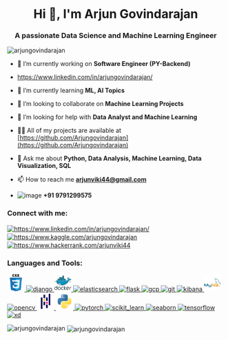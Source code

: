 <h1 align="center">Hi 👋, I'm Arjun Govindarajan</h1>
<h3 align="center">A passionate Data Science and Machine Learning Engineer</h3>

<p align="left"> <img src="https://komarev.com/ghpvc/?username=arjungovindarajan&label=Profile%20views&color=0e75b6&style=flat" alt="arjungovindarajan" /> </p>

- 🔭 I’m currently working on **Software Engineer (PY-Backend)**
- https://www.linkedin.com/in/arjungovindarajan/

- 🌱 I’m currently learning **ML, AI Topics**

- 👯 I’m looking to collaborate on **Machine Learning Projects**

- 🤝 I’m looking for help with **Data Analyst and Machine Learning**

- 👨‍💻 All of my projects are available at [https://github.com/Arjungovindarajan](https://github.com/Arjungovindarajan)

- 💬 Ask me about **Python, Data Analysis, Machine Learning, Data Visualization, SQL**

- 📫 How to reach me **arjunviki44@gmail.com**
- <img src="https://github.com/Arjungovindarajan/Arjungovindarajan/assets/110599924/e1902f99-87e6-4783-bebc-7753e937e73a" alt="image" width="20" height="20">   **+91 9791299575**


<h3 align="left">Connect with me:</h3>
<p align="left">
<a href="https://linkedin.com/in/https://www.linkedin.com/in/arjungovindarajan/" target="blank"><img align="center" src="https://raw.githubusercontent.com/rahuldkjain/github-profile-readme-generator/master/src/images/icons/Social/linked-in-alt.svg" alt="https://www.linkedin.com/in/arjungovindarajan/" height="30" width="40" /></a>
<a href="https://kaggle.com/https://www.kaggle.com/arjungovindarajan" target="blank"><img align="center" src="https://raw.githubusercontent.com/rahuldkjain/github-profile-readme-generator/master/src/images/icons/Social/kaggle.svg" alt="https://www.kaggle.com/arjungovindarajan" height="30" width="40" /></a>
<a href="https://www.hackerrank.com/https://www.hackerrank.com/arjunviki44" target="blank"><img align="center" src="https://raw.githubusercontent.com/rahuldkjain/github-profile-readme-generator/master/src/images/icons/Social/hackerrank.svg" alt="https://www.hackerrank.com/arjunviki44" height="30" width="40" /></a>
</p>

<h3 align="left">Languages and Tools:</h3>
<p align="left"> <a href="https://www.w3schools.com/css/" target="_blank" rel="noreferrer"> <img src="https://raw.githubusercontent.com/devicons/devicon/master/icons/css3/css3-original-wordmark.svg" alt="css3" width="40" height="40"/> </a> <a href="https://www.djangoproject.com/" target="_blank" rel="noreferrer"> <img src="https://cdn.worldvectorlogo.com/logos/django.svg" alt="django" width="40" height="40"/> </a> <a href="https://www.docker.com/" target="_blank" rel="noreferrer"> <img src="https://raw.githubusercontent.com/devicons/devicon/master/icons/docker/docker-original-wordmark.svg" alt="docker" width="40" height="40"/> </a> <a href="https://www.elastic.co" target="_blank" rel="noreferrer"> <img src="https://www.vectorlogo.zone/logos/elastic/elastic-icon.svg" alt="elasticsearch" width="40" height="40"/> </a> <a href="https://flask.palletsprojects.com/" target="_blank" rel="noreferrer"> <img src="https://www.vectorlogo.zone/logos/pocoo_flask/pocoo_flask-icon.svg" alt="flask" width="40" height="40"/> </a> <a href="https://cloud.google.com" target="_blank" rel="noreferrer"> <img src="https://www.vectorlogo.zone/logos/google_cloud/google_cloud-icon.svg" alt="gcp" width="40" height="40"/> </a> <a href="https://git-scm.com/" target="_blank" rel="noreferrer"> <img src="https://www.vectorlogo.zone/logos/git-scm/git-scm-icon.svg" alt="git" width="40" height="40"/> </a> <a href="https://www.elastic.co/kibana" target="_blank" rel="noreferrer"> <img src="https://www.vectorlogo.zone/logos/elasticco_kibana/elasticco_kibana-icon.svg" alt="kibana" width="40" height="40"/> </a> <a href="https://www.mysql.com/" target="_blank" rel="noreferrer"> <img src="https://raw.githubusercontent.com/devicons/devicon/master/icons/mysql/mysql-original-wordmark.svg" alt="mysql" width="40" height="40"/> </a> <a href="https://opencv.org/" target="_blank" rel="noreferrer"> <img src="https://www.vectorlogo.zone/logos/opencv/opencv-icon.svg" alt="opencv" width="40" height="40"/> </a> <a href="https://pandas.pydata.org/" target="_blank" rel="noreferrer"> <img src="https://raw.githubusercontent.com/devicons/devicon/2ae2a900d2f041da66e950e4d48052658d850630/icons/pandas/pandas-original.svg" alt="pandas" width="40" height="40"/> </a> <a href="https://www.python.org" target="_blank" rel="noreferrer"> <img src="https://raw.githubusercontent.com/devicons/devicon/master/icons/python/python-original.svg" alt="python" width="40" height="40"/> </a> <a href="https://pytorch.org/" target="_blank" rel="noreferrer"> <img src="https://www.vectorlogo.zone/logos/pytorch/pytorch-icon.svg" alt="pytorch" width="40" height="40"/> </a> <a href="https://scikit-learn.org/" target="_blank" rel="noreferrer"> <img src="https://upload.wikimedia.org/wikipedia/commons/0/05/Scikit_learn_logo_small.svg" alt="scikit_learn" width="40" height="40"/> </a> <a href="https://seaborn.pydata.org/" target="_blank" rel="noreferrer"> <img src="https://seaborn.pydata.org/_images/logo-mark-lightbg.svg" alt="seaborn" width="40" height="40"/> </a> <a href="https://www.tensorflow.org" target="_blank" rel="noreferrer"> <img src="https://www.vectorlogo.zone/logos/tensorflow/tensorflow-icon.svg" alt="tensorflow" width="40" height="40"/> </a> <a href="https://www.adobe.com/products/xd.html" target="_blank" rel="noreferrer"> <img src="https://cdn.worldvectorlogo.com/logos/adobe-xd.svg" alt="xd" width="40" height="40"/> </a> </p>

<p><img align="left" src="https://github-readme-stats.vercel.app/api/top-langs?username=arjungovindarajan&show_icons=true&locale=en&layout=compact" alt="arjungovindarajan" /></p>

<p>&nbsp;<img align="center" src="https://github-readme-stats.vercel.app/api?username=arjungovindarajan&show_icons=true&locale=en" alt="arjungovindarajan" /></p>
